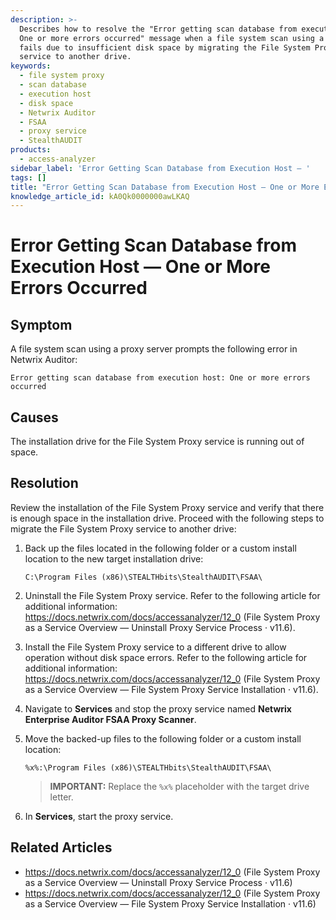 ```yaml
---
description: >-
  Describes how to resolve the "Error getting scan database from execution host:
  One or more errors occurred" message when a file system scan using a proxy
  fails due to insufficient disk space by migrating the File System Proxy
  service to another drive.
keywords:
  - file system proxy
  - scan database
  - execution host
  - disk space
  - Netwrix Auditor
  - FSAA
  - proxy service
  - StealthAUDIT
products:
  - access-analyzer
sidebar_label: 'Error Getting Scan Database from Execution Host — '
tags: []
title: "Error Getting Scan Database from Execution Host — One or More Errors Occurred"
knowledge_article_id: kA0Qk0000000awLKAQ
---
```


# Error Getting Scan Database from Execution Host — One or More Errors Occurred

## Symptom

A file system scan using a proxy server prompts the following error in Netwrix Auditor:

```text
Error getting scan database from execution host: One or more errors occurred
```

## Causes

The installation drive for the File System Proxy service is running out of space.

## Resolution

Review the installation of the File System Proxy service and verify that there is enough space in the installation drive. Proceed with the following steps to migrate the File System Proxy service to another drive:

1. Back up the files located in the following folder or a custom install location to the new target installation drive:

   ```text
   C:\Program Files (x86)\STEALTHbits\StealthAUDIT\FSAA\
   ```

2. Uninstall the File System Proxy service. Refer to the following article for additional information: https://docs.netwrix.com/docs/accessanalyzer/12_0 (File System Proxy as a Service Overview — Uninstall Proxy Service Process · v11.6).

3. Install the File System Proxy service to a different drive to allow operation without disk space errors. Refer to the following article for additional information: https://docs.netwrix.com/docs/accessanalyzer/12_0 (File System Proxy as a Service Overview — File System Proxy Service Installation · v11.6).

4. Navigate to **Services** and stop the proxy service named **Netwrix Enterprise Auditor FSAA Proxy Scanner**.

5. Move the backed-up files to the following folder or a custom install location:

   ```text
   %x%:\Program Files (x86)\STEALTHbits\StealthAUDIT\FSAA\
   ```

   > **IMPORTANT:** Replace the `%x%` placeholder with the target drive letter.

6. In **Services**, start the proxy service.

## Related Articles

- https://docs.netwrix.com/docs/accessanalyzer/12_0 (File System Proxy as a Service Overview — Uninstall Proxy Service Process · v11.6)
- https://docs.netwrix.com/docs/accessanalyzer/12_0 (File System Proxy as a Service Overview — File System Proxy Service Installation · v11.6)
